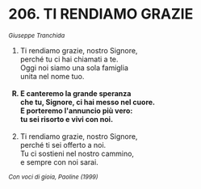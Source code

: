 # 206. TI RENDIAMO GRAZIE

<sub><i>Giuseppe Tranchida</i></sub>
<ol>
	<li>Ti rendiamo grazie, nostro Signore,<br>
		perché tu ci hai chiamati a te.<br>
		Oggi noi siamo una sola famiglia<br>
		unita nel nome tuo.</li><br>
	<b><li type="A" value="18">E canteremo la grande speranza<br>
		che tu, Signore, ci hai messo nel cuore.<br>
		E porteremo l'annuncio più vero:<br>
		tu sei risorto e vivi con noi.</li></b><br>
	<li value="2">Ti rendiamo grazie, nostro Signore,<br>
		perché ti sei offerto a noi.<br>
		Tu ci sostieni nel nostro cammino,<br>
		e sempre con noi sarai.</li>
</ol>
<sub><i>Con voci di gioia, Paoline (1999)</i></sub>
